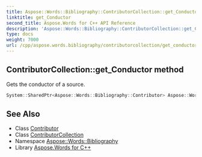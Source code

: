 ```yaml
---
title: Aspose::Words::Bibliography::ContributorCollection::get_Conductor method
linktitle: get_Conductor
second_title: Aspose.Words for C++ API Reference
description: 'Aspose::Words::Bibliography::ContributorCollection::get_Conductor method. Gets the conductor of a source in C++.'
type: docs
weight: 7000
url: /cpp/aspose.words.bibliography/contributorcollection/get_conductor/
---
```

## ContributorCollection::get_Conductor method


Gets the conductor of a source.

```cpp
System::SharedPtr<Aspose::Words::Bibliography::Contributor> Aspose::Words::Bibliography::ContributorCollection::get_Conductor()
```

## See Also

* Class [Contributor](../../contributor/)
* Class [ContributorCollection](../)
* Namespace [Aspose::Words::Bibliography](../../)
* Library [Aspose.Words for C++](../../../)
